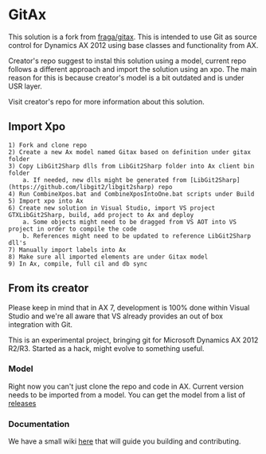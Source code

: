 # GitAx

This solution is a fork from [fraga/gitax](https://github.com/fraga/gitax). This is intended to use Git as source control for Dynamics AX 2012 using base classes and functionality from AX.

Creator's repo suggest to instal this solution using a model, current repo follows a different approach and import the solution using an xpo. The main reason for this is because creator's model is a bit outdated and is under USR layer.

Visit creator's repo for more information about this solution.

## Import Xpo

    1) Fork and clone repo
    2) Create a new Ax model named Gitax based on definition under gitax folder
    3) Copy LibGit2Sharp dlls from LibGit2Sharp folder into Ax client bin folder
        a. If needed, new dlls might be generated from [LibGit2Sharp](https://github.com/libgit2/libgit2sharp) repo
    4) Run CombineXpos.bat and CombineXposIntoOne.bat scripts under Build 
    5) Import xpo into Ax
    6) Create new solution in Visual Studio, import VS project GTXLibGit2Sharp, build, add project to Ax and deploy
        a. Some objects might need to be dragged from VS AOT into VS project in order to compile the code
        b. References might need to be updated to reference LibGit2Sharp dll's
    7) Manually import labels into Ax
    8) Make sure all imported elements are under Gitax model
    9) In Ax, compile, full cil and db sync

## From its creator

Please keep in mind that in AX 7, development is 100% done within Visual Studio and we're all aware that VS already provides an out of box integration with Git.

This is an experimental project, bringing git for Microsoft Dynamics AX 2012 R2/R3. Started as a hack, might evolve to something useful.

### Model

Right now you can't just clone the repo and code in AX. Current version needs to be imported from a model. You can get the model from a list of [releases](https://github.com/fraga/gitax/releases)

### Documentation

We have a small wiki [here](https://github.com/fraga/gitax/wiki) that will guide you building and contributing.
